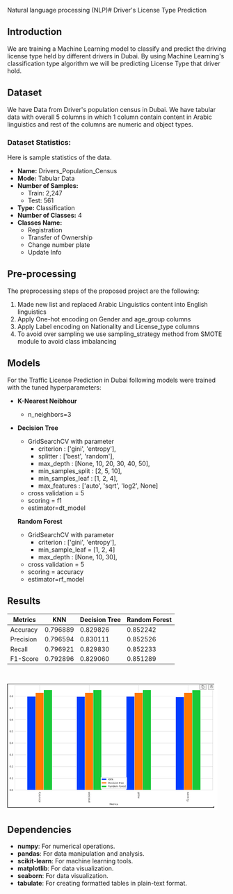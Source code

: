 Natural language processing (NLP)# Driver's License Type Prediction

## Introduction

We are training a Machine Learning model to classify and predict the driving license type held by different drivers in Dubai. By using Machine Learning's classification type algorithm we will be predicting License Type that driver hold.

## Dataset

We have Data from Driver's population census in Dubai. We have tabular data with overall 5 columns in which 1 column contain content in Arabic linguistics and rest of the columns are numeric and object types.
### Dataset Statistics:

Here is sample statistics of the data.

- **Name:** Drivers_Population_Census
- **Mode:** Tabular Data
- **Number of Samples:** 
  - Train: 2,247 
  - Test: 561
- **Type:** Classification
- **Number of Classes:** 4
- **Classes Name:** 
  - Registration
  - Transfer of Ownership
  - Change number plate
  - Update Info

## Pre-processing

The preprocessing steps of the proposed project are the following:
<list of preprocessing steps>

1. Made new list and replaced Arabic Linguistics content into English linguistics
2. Apply One-hot encoding on Gender and age_group columns
3. Apply Label encoding on Nationality and License_type columns
4. To avoid over sampling we use sampling_strategy method from SMOTE module to avoid class imbalancing

## Models

For the Traffic License Prediction in Dubai following models were trained with the tuned hyperparameters:


- **K-Nearest Neibhour**
  - n_neighbors=3

- **Decision Tree**
  - GridSearchCV with parameter 
      - criterion : ['gini', 'entropy'],
      - splitter : ['best', 'random'],
      - max_depth : [None, 10, 20, 30, 40, 50],
      - min_samples_split : [2, 5, 10],
      - min_samples_leaf : [1, 2, 4],
      - max_features : ['auto', 'sqrt', 'log2', None]
  - cross validation = 5
  - scoring = f1
  - estimator=dt_model

  **Random Forest**
  - GridSearchCV with parameter 
      - criterion : ['gini', 'entropy'],
      - min_sample_leaf = [1, 2, 4]
      - max_depth : [None, 10, 30],
  - cross validation = 5
  - scoring = accuracy
  - estimator=rf_model

## Results


| Metrics    |    KNN   | Decision Tree | Random Forest |
|------------|----------|---------------|---------------|
| Accuracy   | 0.796889 |     0.829826  |     0.852242   |
| Precision  | 0.796594 |     0.830111  |     0.852526   |
| Recall     | 0.796921 |     0.829830  |     0.852233   |
| F1-Score   | 0.792896 |     0.829060  |     0.851289   |

<br>

![alt text](image.png)

## Dependencies

- **numpy**: For numerical operations.
- **pandas**: For data manipulation and analysis.
- **scikit-learn**: For machine learning tools.
- **matplotlib**: For data visualization.
- **seaborn**: For data visualization.
- **tabulate**: For creating formatted tables in plain-text format.



